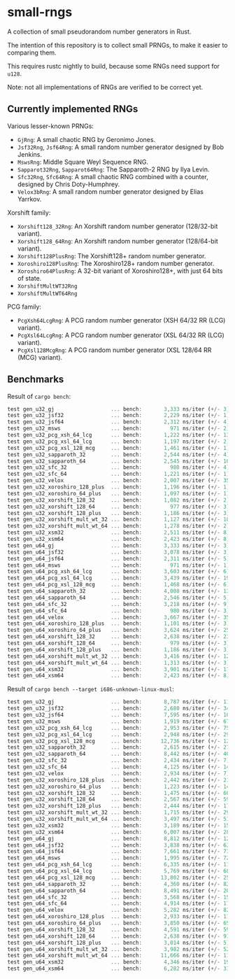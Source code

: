 small-rngs
====

A collection of small pseudorandom number generators in Rust.

The intention of this repository is to collect small PRNGs, to make it easier
to comparing them.

This requires rustc nightly to build, because some RNGs need support for `u128`.

Note: not all implementations of RNGs are verified to be correct yet.

## Currently implemented RNGs
Various lesser-known PRNGs:
- `GjRng`: A small chaotic RNG by Geronimo Jones.
- `Jsf32Rng`, `Jsf64Rng`: A small random number generator designed by
  Bob Jenkins.
- `MswsRng`: Middle Square Weyl Sequence RNG.
- `Sapparot32Rng`, `Sapparot64Rng`: The Sapparoth-2 RNG by Ilya Levin.
- `Sfc32Rng`, `Sfc64Rng`: A small chaotic RNG combined with a counter, designed
  by Chris Doty-Humphrey.
- `Velox3bRng`: A small random number generator designed by Elias Yarrkov.

Xorshift family:
- `Xorshift128_32Rng`: An Xorshift random number generator (128/32-bit variant).
- `Xorshift128_64Rng`: An Xorshift random number generator (128/64-bit variant).
- `Xorshift128PlusRng`: The Xorshift128+ random number generator.
- `Xoroshiro128PlusRng`: The Xoroshiro128+ random number generator.
- `Xoroshiro64PlusRng`: A 32-bit variant of Xoroshiro128+,
  with just 64 bits of state.
- `XorshiftMultWT32Rng`
- `XorshiftMultWT64Rng`

PCG family:
- `PcgXsh64LcgRng`: A PCG random number generator (XSH 64/32 RR (LCG) variant).
- `PcgXsl64LcgRng`: A PCG random number generator (XSL 64/32 RR (LCG) variant).
- `PcgXsl128McgRng`: A PCG random number generator (XSL 128/64 RR (MCG) variant).

## Benchmarks

Result of `cargo bench`:
```rust
test gen_u32_gj                  ... bench:       3,333 ns/iter (+/- 3) = 1200 MB/s
test gen_u32_jsf32               ... bench:       2,229 ns/iter (+/- 1) = 1794 MB/s
test gen_u32_jsf64               ... bench:       2,312 ns/iter (+/- 4) = 1730 MB/s
test gen_u32_msws                ... bench:         971 ns/iter (+/- 2) = 4119 MB/s
test gen_u32_pcg_xsh_64_lcg      ... bench:       1,222 ns/iter (+/- 13) = 3273 MB/s
test gen_u32_pcg_xsl_64_lcg      ... bench:       1,197 ns/iter (+/- 2) = 3341 MB/s
test gen_u32_pcg_xsl_128_mcg     ... bench:       1,461 ns/iter (+/- 1) = 2737 MB/s
test gen_u32_sapparoth_32        ... bench:       2,544 ns/iter (+/- 4) = 1572 MB/s
test gen_u32_sapparoth_64        ... bench:       2,545 ns/iter (+/- 10) = 1571 MB/s
test gen_u32_sfc_32              ... bench:         980 ns/iter (+/- 4) = 4081 MB/s
test gen_u32_sfc_64              ... bench:       1,221 ns/iter (+/- 1) = 3276 MB/s
test gen_u32_velox               ... bench:       2,007 ns/iter (+/- 35) = 1993 MB/s
test gen_u32_xoroshiro_128_plus  ... bench:       1,196 ns/iter (+/- 1) = 3344 MB/s
test gen_u32_xoroshiro_64_plus   ... bench:       1,097 ns/iter (+/- 1) = 3646 MB/s
test gen_u32_xorshift_128_32     ... bench:       1,082 ns/iter (+/- 2) = 3696 MB/s
test gen_u32_xorshift_128_64     ... bench:         977 ns/iter (+/- 3) = 4094 MB/s
test gen_u32_xorshift_128_plus   ... bench:       1,186 ns/iter (+/- 3) = 3372 MB/s
test gen_u32_xorshift_mult_wt_32 ... bench:       1,127 ns/iter (+/- 18) = 3549 MB/s
test gen_u32_xorshift_mult_wt_64 ... bench:       1,278 ns/iter (+/- 2) = 3129 MB/s
test gen_u32_xsm32               ... bench:       2,511 ns/iter (+/- 8) = 1592 MB/s
test gen_u32_xsm64               ... bench:       2,423 ns/iter (+/- 8) = 1650 MB/s
test gen_u64_gj                  ... bench:       3,333 ns/iter (+/- 3) = 2400 MB/s
test gen_u64_jsf32               ... bench:       3,078 ns/iter (+/- 3) = 2599 MB/s
test gen_u64_jsf64               ... bench:       2,311 ns/iter (+/- 5) = 3461 MB/s
test gen_u64_msws                ... bench:         971 ns/iter (+/- 1) = 8238 MB/s
test gen_u64_pcg_xsh_64_lcg      ... bench:       3,603 ns/iter (+/- 6) = 2220 MB/s
test gen_u64_pcg_xsl_64_lcg      ... bench:       3,439 ns/iter (+/- 19) = 2326 MB/s
test gen_u64_pcg_xsl_128_mcg     ... bench:       1,468 ns/iter (+/- 6) = 5449 MB/s
test gen_u64_sapparoth_32        ... bench:       4,008 ns/iter (+/- 13) = 1996 MB/s
test gen_u64_sapparoth_64        ... bench:       2,546 ns/iter (+/- 5) = 3142 MB/s
test gen_u64_sfc_32              ... bench:       3,218 ns/iter (+/- 9) = 2486 MB/s
test gen_u64_sfc_64              ... bench:         980 ns/iter (+/- 3) = 8163 MB/s
test gen_u64_velox               ... bench:       3,667 ns/iter (+/- 35) = 2181 MB/s
test gen_u64_xoroshiro_128_plus  ... bench:       1,101 ns/iter (+/- 3) = 7266 MB/s
test gen_u64_xoroshiro_64_plus   ... bench:       3,624 ns/iter (+/- 25) = 2207 MB/s
test gen_u64_xorshift_128_32     ... bench:       2,638 ns/iter (+/- 23) = 3032 MB/s
test gen_u64_xorshift_128_64     ... bench:         979 ns/iter (+/- 3) = 8171 MB/s
test gen_u64_xorshift_128_plus   ... bench:       1,186 ns/iter (+/- 3) = 6745 MB/s
test gen_u64_xorshift_mult_wt_32 ... bench:       3,416 ns/iter (+/- 12) = 2341 MB/s
test gen_u64_xorshift_mult_wt_64 ... bench:       1,313 ns/iter (+/- 3) = 6092 MB/s
test gen_u64_xsm32               ... bench:       3,901 ns/iter (+/- 17) = 2050 MB/s
test gen_u64_xsm64               ... bench:       2,423 ns/iter (+/- 8) = 3301 MB/s
```

Result of `cargo bench --target i686-unknown-linux-musl`:
```rust
test gen_u32_gj                  ... bench:       8,787 ns/iter (+/- 118) = 455 MB/s
test gen_u32_jsf32               ... bench:       2,680 ns/iter (+/- 34) = 1492 MB/s
test gen_u32_jsf64               ... bench:       7,595 ns/iter (+/- 104) = 526 MB/s
test gen_u32_msws                ... bench:       1,919 ns/iter (+/- 67) = 2084 MB/s
test gen_u32_pcg_xsh_64_lcg      ... bench:       2,953 ns/iter (+/- 75) = 1354 MB/s
test gen_u32_pcg_xsl_64_lcg      ... bench:       2,948 ns/iter (+/- 29) = 1356 MB/s
test gen_u32_pcg_xsl_128_mcg     ... bench:      12,736 ns/iter (+/- 121) = 314 MB/s
test gen_u32_sapparoth_32        ... bench:       2,615 ns/iter (+/- 27) = 1529 MB/s
test gen_u32_sapparoth_64        ... bench:       8,442 ns/iter (+/- 40) = 473 MB/s
test gen_u32_sfc_32              ... bench:       2,434 ns/iter (+/- 7) = 1643 MB/s
test gen_u32_sfc_64              ... bench:       4,125 ns/iter (+/- 14) = 969 MB/s
test gen_u32_velox               ... bench:       2,934 ns/iter (+/- 7) = 1363 MB/s
test gen_u32_xoroshiro_128_plus  ... bench:       2,442 ns/iter (+/- 21) = 1638 MB/s
test gen_u32_xoroshiro_64_plus   ... bench:       1,223 ns/iter (+/- 14) = 3270 MB/s
test gen_u32_xorshift_128_32     ... bench:       1,475 ns/iter (+/- 60) = 2711 MB/s
test gen_u32_xorshift_128_64     ... bench:       2,567 ns/iter (+/- 59) = 1558 MB/s
test gen_u32_xorshift_128_plus   ... bench:       2,444 ns/iter (+/- 17) = 1636 MB/s
test gen_u32_xorshift_mult_wt_32 ... bench:       1,715 ns/iter (+/- 29) = 2332 MB/s
test gen_u32_xorshift_mult_wt_64 ... bench:       3,497 ns/iter (+/- 51) = 1143 MB/s
test gen_u32_xsm32               ... bench:       3,189 ns/iter (+/- 157) = 1254 MB/s
test gen_u32_xsm64               ... bench:       6,007 ns/iter (+/- 283) = 665 MB/s
test gen_u64_gj                  ... bench:       8,812 ns/iter (+/- 125) = 907 MB/s
test gen_u64_jsf32               ... bench:       3,838 ns/iter (+/- 63) = 2084 MB/s
test gen_u64_jsf64               ... bench:       7,661 ns/iter (+/- 73) = 1044 MB/s
test gen_u64_msws                ... bench:       1,995 ns/iter (+/- 72) = 4010 MB/s
test gen_u64_pcg_xsh_64_lcg      ... bench:       6,335 ns/iter (+/- 111) = 1262 MB/s
test gen_u64_pcg_xsl_64_lcg      ... bench:       5,769 ns/iter (+/- 68) = 1386 MB/s
test gen_u64_pcg_xsl_128_mcg     ... bench:      13,802 ns/iter (+/- 254) = 579 MB/s
test gen_u64_sapparoth_32        ... bench:       4,360 ns/iter (+/- 82) = 1834 MB/s
test gen_u64_sapparoth_64        ... bench:       8,491 ns/iter (+/- 207) = 942 MB/s
test gen_u64_sfc_32              ... bench:       3,568 ns/iter (+/- 15) = 2242 MB/s
test gen_u64_sfc_64              ... bench:       4,914 ns/iter (+/- 17) = 1628 MB/s
test gen_u64_velox               ... bench:       5,282 ns/iter (+/- 82) = 1514 MB/s
test gen_u64_xoroshiro_128_plus  ... bench:       2,933 ns/iter (+/- 11) = 2727 MB/s
test gen_u64_xoroshiro_64_plus   ... bench:       3,850 ns/iter (+/- 65) = 2077 MB/s
test gen_u64_xorshift_128_32     ... bench:       4,591 ns/iter (+/- 59) = 1742 MB/s
test gen_u64_xorshift_128_64     ... bench:       2,638 ns/iter (+/- 91) = 3032 MB/s
test gen_u64_xorshift_128_plus   ... bench:       3,014 ns/iter (+/- 5) = 2654 MB/s
test gen_u64_xorshift_mult_wt_32 ... bench:       3,982 ns/iter (+/- 52) = 2009 MB/s
test gen_u64_xorshift_mult_wt_64 ... bench:      11,666 ns/iter (+/- 111) = 685 MB/s
test gen_u64_xsm32               ... bench:       4,346 ns/iter (+/- 190) = 1840 MB/s
test gen_u64_xsm64               ... bench:       6,282 ns/iter (+/- 311) = 1273 MB/s
```
